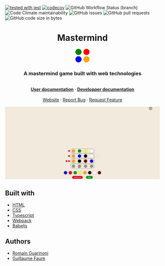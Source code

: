[![tested with jest](https://img.shields.io/badge/tested_with-jest-99424f.svg)](https://github.com/facebook/jest)
[![codecov](https://codecov.io/gh/RomainGuarinoni/mastermind/branch/main/graph/badge.svg?token=LZUKNQGFTZ)](https://codecov.io/gh/RomainGuarinoni/mastermind)
![GitHub Workflow Status (branch)](https://img.shields.io/github/workflow/status/RomainGuarinoni/mastermind/tests/main)
![Code Climate maintainability](https://img.shields.io/codeclimate/maintainability/RomainGuarinoni/mastermind)
![GitHub issues](https://img.shields.io/github/issues/RomainGuarinoni/mastermind)
![GitHub pull requests](https://img.shields.io/github/issues-pr/RomainGuarinoni/mastermind)
![GitHub code size in bytes](https://img.shields.io/github/languages/code-size/RomainGuarinoni/mastermind)

<div align="center">
   <h1> Mastermind</ha>
</div>
<div align="center">
   <img src="./assets/logo.png" alt="mastermind logo" />
   <h3> <strong>A mastermind game built with web technologies</strong> </h3>
</div>

  <p align="center">
    <br />
    <a href="https://github.com/alexandrelam/ilog"><strong>User documentation</strong></a>
    ·
     <a href="https://github.com/alexandrelam/ilog"><strong>Developper documentation</strong></a>
    <br />
    <br />
    <a href="https://romainguarinoni.github.io/mastermind/">Website</a>
    ·
    <a href="https://github.com/RomainGuarinoni/mastermind/issues/new/choose">Report Bug</a>
    ·
    <a href="https://github.com/RomainGuarinoni/mastermind/issues/new/choose">Request Feature</a>
  </p>

>

![mastermind-demo](./docs/assets/demo.gif)

## Built with

- [HTML](https://developer.mozilla.org/en-US/docs/Web/HTML)
- [CSS](https://developer.mozilla.org/en-US/docs/Web/CSS)
- [Typescript](https://www.typescriptlang.org/)
- [Webpack](https://webpack.js.org/)
- [Babeljs](https://babeljs.io/)

## Authors

- [Romain Guarinoni](https://github.com/RomainGuarinoni)
- [Guillaume Faure](https://github.com/Guillaume-FAURE)
